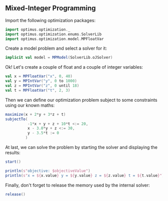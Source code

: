 ## Mixed-Integer Programming

Import the following optimization packages:

```scala
import optimus.optimization._
import optimus.optimization.enums.SolverLib
import optimus.optimization.model.MPFloatVar
```

Create a model problem and select a solver for it:

```scala
implicit val model = MPModel(SolverLib.oJSolver)
```

Ok! Let's create a couple of float and a couple of integer variables:
```scala
val x = MPFloatVar("x", 0, 40)
val y = MPIntVar("y", 0 to 1000)
val z = MPIntVar("z", 0 until 18)
val t = MPFloatVar("t", 2, 3)
```

Then we can define our optimization problem subject to some constraints using our known maths:

```scala
maximize(x + 2*y + 3*z + t)
subjectTo(
          -1*x + y + z + 10*t <:= 20,
          x - 3.0*y + z <:= 30,
          y - 3.5*t := 0
         )
```

At last, we can solve the problem by starting the solver and displaying the results:

```scala
start()

println(s"objective: $objectiveValue")
println(s"x = ${x.value} y = ${y.value} z = ${z.value} t = ${t.value}")
```

Finally, don't forget to release the memory used by the internal solver:

```scala
release()
```
